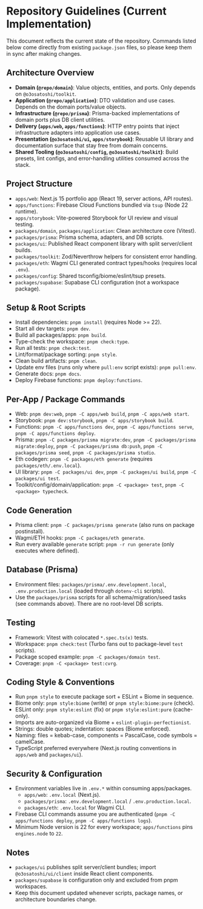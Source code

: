 # Repository Guidelines (Current Implementation)

This document reflects the current state of the repository. Commands listed below come directly from existing `package.json` files, so please keep them in sync after making changes.

## Architecture Overview
- **Domain (`@repo/domain`)**: Value objects, entities, and ports. Only depends on `@o3osatoshi/toolkit`.
- **Application (`@repo/application`)**: DTO validation and use cases. Depends on the domain ports/value objects.
- **Infrastructure (`@repo/prisma`)**: Prisma-backed implementations of domain ports plus DB client utilities.
- **Delivery (`apps/web`, `apps/functions`)**: HTTP entry points that inject infrastructure adapters into application use cases.
- **Presentation (`@o3osatoshi/ui`, `apps/storybook`)**: Reusable UI library and documentation surface that stay free from domain concerns.
- **Shared Tooling (`@o3osatoshi/config`, `@o3osatoshi/toolkit`)**: Build presets, lint configs, and error-handling utilities consumed across the stack.

## Project Structure
- `apps/web`: Next.js 15 portfolio app (React 19, server actions, API routes).
- `apps/functions`: Firebase Cloud Functions bundled via `tsup` (Node 22 runtime).
- `apps/storybook`: Vite-powered Storybook for UI review and visual testing.
- `packages/domain`, `packages/application`: Clean architecture core (Vitest).
- `packages/prisma`: Prisma schema, adapters, and DB scripts.
- `packages/ui`: Published React component library with split server/client builds.
- `packages/toolkit`: Zod/Neverthrow helpers for consistent error handling.
- `packages/eth`: Wagmi CLI generated contract types/hooks (requires local `.env`).
- `packages/config`: Shared tsconfig/biome/eslint/tsup presets.
- `packages/supabase`: Supabase CLI configuration (not a workspace package).

## Setup & Root Scripts
- Install dependencies: `pnpm install` (requires Node >= 22).
- Start all dev targets: `pnpm dev`.
- Build all packages/apps: `pnpm build`.
- Type-check the workspace: `pnpm check:type`.
- Run all tests: `pnpm check:test`.
- Lint/format/package sorting: `pnpm style`.
- Clean build artifacts: `pnpm clean`.
- Update env files (runs only where `pull:env` script exists): `pnpm pull:env`.
- Generate docs: `pnpm docs`.
- Deploy Firebase functions: `pnpm deploy:functions`.

## Per-App / Package Commands
- Web: `pnpm dev:web`, `pnpm -C apps/web build`, `pnpm -C apps/web start`.
- Storybook: `pnpm dev:storybook`, `pnpm -C apps/storybook build`.
- Functions: `pnpm -C apps/functions dev`, `pnpm -C apps/functions serve`, `pnpm -C apps/functions deploy`.
- Prisma: `pnpm -C packages/prisma migrate:dev`, `pnpm -C packages/prisma migrate:deploy`, `pnpm -C packages/prisma db:push`, `pnpm -C packages/prisma seed`, `pnpm -C packages/prisma studio`.
- Eth codegen: `pnpm -C packages/eth generate` (requires `packages/eth/.env.local`).
- UI library: `pnpm -C packages/ui dev`, `pnpm -C packages/ui build`, `pnpm -C packages/ui test`.
- Toolkit/config/domain/application: `pnpm -C <package> test`, `pnpm -C <package> typecheck`.

## Code Generation
- Prisma client: `pnpm -C packages/prisma generate` (also runs on package postinstall).
- Wagmi/ETH hooks: `pnpm -C packages/eth generate`.
- Run every available `generate` script: `pnpm -r run generate` (only executes where defined).

## Database (Prisma)
- Environment files: `packages/prisma/.env.development.local`, `.env.production.local` (loaded through `dotenv-cli` scripts).
- Use the `packages/prisma` scripts for all schema/migration/seed tasks (see commands above). There are no root-level DB scripts.

## Testing
- Framework: Vitest with colocated `*.spec.ts(x)` tests.
- Workspace: `pnpm check:test` (Turbo fans out to package-level `test` scripts).
- Package scoped example: `pnpm -C packages/domain test`.
- Coverage: `pnpm -C <package> test:cvrg`.

## Coding Style & Conventions
- Run `pnpm style` to execute package sort + ESLint + Biome in sequence.
- Biome only: `pnpm style:biome` (write) or `pnpm style:biome:pure` (check).
- ESLint only: `pnpm style:eslint` (fix) or `pnpm style:eslint:pure` (cache-only).
- Imports are auto-organized via Biome + `eslint-plugin-perfectionist`.
- Strings: double quotes; indentation: spaces (Biome enforced).
- Naming: files = kebab-case, components = PascalCase, code symbols = camelCase.
- TypeScript preferred everywhere (Next.js routing conventions in `apps/web` and `packages/ui`).

## Security & Configuration
- Environment variables live in `.env.*` within consuming apps/packages.
  - `apps/web`: `.env.local` (Next.js).
  - `packages/prisma`: `.env.development.local` / `.env.production.local`.
  - `packages/eth`: `.env.local` for Wagmi CLI.
- Firebase CLI commands assume you are authenticated (`pnpm -C apps/functions deploy`, `pnpm -C apps/functions logs`).
- Minimum Node version is 22 for every workspace; `apps/functions` pins `engines.node` to `22`.

## Notes
- `packages/ui` publishes split server/client bundles; import `@o3osatoshi/ui/client` inside React client components.
- `packages/supabase` is configuration only and excluded from pnpm workspaces.
- Keep this document updated whenever scripts, package names, or architecture boundaries change.
